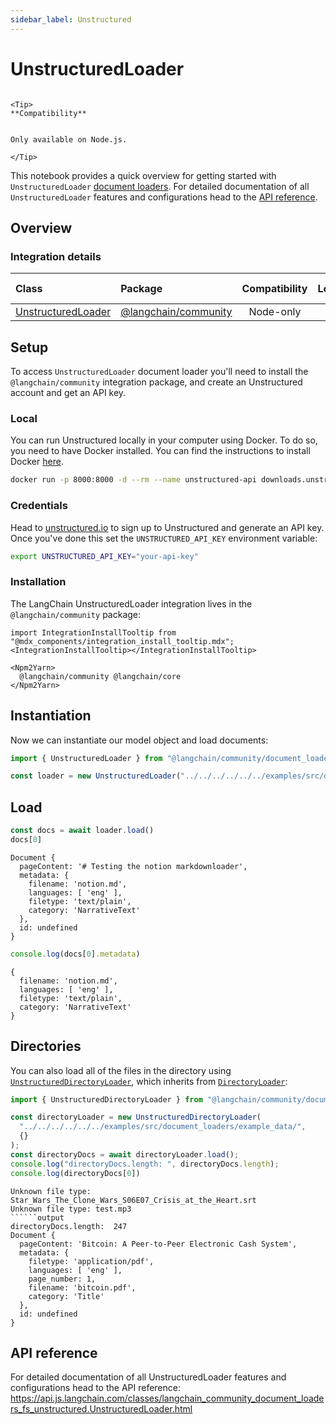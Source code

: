 ```yaml
---
sidebar_label: Unstructured
---
```


# UnstructuredLoader

```{=mdx}

<Tip>
**Compatibility**


Only available on Node.js.

</Tip>

```
This notebook provides a quick overview for getting started with `UnstructuredLoader` [document loaders](/oss/concepts/document_loaders). For detailed documentation of all `UnstructuredLoader` features and configurations head to the [API reference](https://api.js.langchain.com/classes/langchain_community_document_loaders_fs_unstructured.UnstructuredLoader.html).

## Overview
### Integration details

| Class | Package | Compatibility | Local | [PY support](https://python.langchain.com/docs/integrations/document_loaders/unstructured_file) | 
| :--- | :--- | :---: | :---: |  :---: |
| [UnstructuredLoader](https://api.js.langchain.com/classes/langchain_community_document_loaders_fs_unstructured.UnstructuredLoader.html) | [@langchain/community](https://api.js.langchain.com/modules/langchain_community_document_loaders_fs_unstructured.html) | Node-only | ✅ | ✅ |

## Setup

To access `UnstructuredLoader` document loader you'll need to install the `@langchain/community` integration package, and create an Unstructured account and get an API key.

### Local

You can run Unstructured locally in your computer using Docker. To do so, you need to have Docker installed. You can find the instructions to install Docker [here](https://docs.docker.com/get-docker/).

```bash
docker run -p 8000:8000 -d --rm --name unstructured-api downloads.unstructured.io/unstructured-io/unstructured-api:latest --port 8000 --host 0.0.0.0
```
### Credentials

Head to [unstructured.io](https://unstructured.io/api-key-hosted) to sign up to Unstructured and generate an API key. Once you've done this set the `UNSTRUCTURED_API_KEY` environment variable:

```bash
export UNSTRUCTURED_API_KEY="your-api-key"
```
### Installation

The LangChain UnstructuredLoader integration lives in the `@langchain/community` package:

```{=mdx}
import IntegrationInstallTooltip from "@mdx_components/integration_install_tooltip.mdx";
<IntegrationInstallTooltip></IntegrationInstallTooltip>

<Npm2Yarn>
  @langchain/community @langchain/core
</Npm2Yarn>

```
## Instantiation

Now we can instantiate our model object and load documents:


```typescript
import { UnstructuredLoader } from "@langchain/community/document_loaders/fs/unstructured"

const loader = new UnstructuredLoader("../../../../../../examples/src/document_loaders/example_data/notion.md")
```
## Load


```typescript
const docs = await loader.load()
docs[0]
```
```output
Document {
  pageContent: '# Testing the notion markdownloader',
  metadata: {
    filename: 'notion.md',
    languages: [ 'eng' ],
    filetype: 'text/plain',
    category: 'NarrativeText'
  },
  id: undefined
}
```

```typescript
console.log(docs[0].metadata)
```
```output
{
  filename: 'notion.md',
  languages: [ 'eng' ],
  filetype: 'text/plain',
  category: 'NarrativeText'
}
```
## Directories

You can also load all of the files in the directory using [`UnstructuredDirectoryLoader`](https://api.js.langchain.com/classes/langchain.document_loaders_fs_unstructured.UnstructuredDirectoryLoader.html), which inherits from [`DirectoryLoader`](/oss/integrations/document_loaders/file_loaders/directory):



```typescript
import { UnstructuredDirectoryLoader } from "@langchain/community/document_loaders/fs/unstructured";

const directoryLoader = new UnstructuredDirectoryLoader(
  "../../../../../../examples/src/document_loaders/example_data/",
  {}
);
const directoryDocs = await directoryLoader.load();
console.log("directoryDocs.length: ", directoryDocs.length);
console.log(directoryDocs[0])

```
```output
Unknown file type: Star_Wars_The_Clone_Wars_S06E07_Crisis_at_the_Heart.srt
Unknown file type: test.mp3
``````output
directoryDocs.length:  247
Document {
  pageContent: 'Bitcoin: A Peer-to-Peer Electronic Cash System',
  metadata: {
    filetype: 'application/pdf',
    languages: [ 'eng' ],
    page_number: 1,
    filename: 'bitcoin.pdf',
    category: 'Title'
  },
  id: undefined
}
```
## API reference

For detailed documentation of all UnstructuredLoader features and configurations head to the API reference: https://api.js.langchain.com/classes/langchain_community_document_loaders_fs_unstructured.UnstructuredLoader.html
